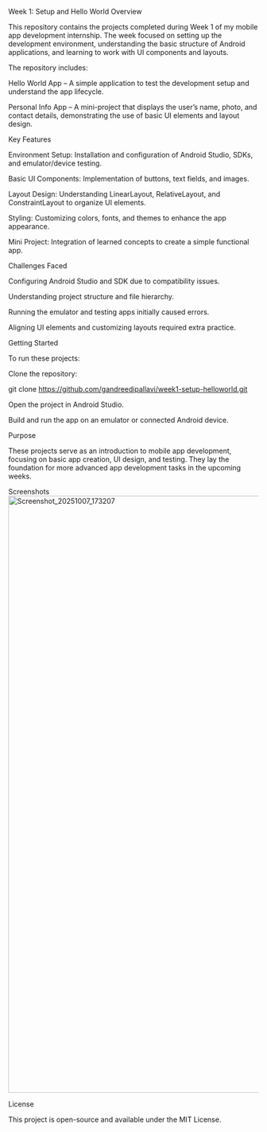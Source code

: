 Week 1: Setup and Hello World
Overview

This repository contains the projects completed during Week 1 of my mobile app development internship. The week focused on setting up the development environment, understanding the basic structure of Android applications, and learning to work with UI components and layouts.

The repository includes:

Hello World App – A simple application to test the development setup and understand the app lifecycle.

Personal Info App – A mini-project that displays the user’s name, photo, and contact details, demonstrating the use of basic UI elements and layout design.

Key Features

Environment Setup: Installation and configuration of Android Studio, SDKs, and emulator/device testing.

Basic UI Components: Implementation of buttons, text fields, and images.

Layout Design: Understanding LinearLayout, RelativeLayout, and ConstraintLayout to organize UI elements.

Styling: Customizing colors, fonts, and themes to enhance the app appearance.

Mini Project: Integration of learned concepts to create a simple functional app.

Challenges Faced

Configuring Android Studio and SDK due to compatibility issues.

Understanding project structure and file hierarchy.

Running the emulator and testing apps initially caused errors.

Aligning UI elements and customizing layouts required extra practice.

Getting Started

To run these projects:

Clone the repository:

git clone https://github.com/gandreedipallavi/week1-setup-helloworld.git


Open the project in Android Studio.

Build and run the app on an emulator or connected Android device.

Purpose

These projects serve as an introduction to mobile app development, focusing on basic app creation, UI design, and testing. They lay the foundation for more advanced app development tasks in the upcoming weeks.

Screenshots
<img width="680" height="1200" alt="Screenshot_20251007_173207" src="https://github.com/user-attachments/assets/3fdc5ebb-3dc0-4e2a-947e-6ca45bc703c5" />


License

This project is open-source and available under the MIT License.
